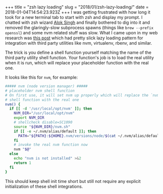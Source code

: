 +++
title = "zsh lazy loading"
slug = "2018/01/zsh-lazy-loading/"
date = 2018-01-04T14:54:23.923Z
+++
I was getting frustrated with how long it took for a new terminal tab to start with zsh and display my prompt. I chatted with zsh wizard [Alok Singh](https://alok.github.io/) and finally bothered to dig into it and removed the glaringly-slow subprocess spawns (things like `brew --prefix openssl`) and some nvm related stuff was slow. What I came upon in my web research was [this post](https://kev.inburke.com/kevin/profiling-zsh-startup-time/) which had pretty slick lazy loading pattern for integration with third party utilities like nvm, virtualenv, rbenv, and similar.

The trick is you define a shell function yourself matching the name of the third party utility shell function. Your function's job is to load the real utility when it is run, which will replace your placeholder function with the real one.

It looks like this for `nvm`, for example:

```sh
##### nvm (node version manager) #####
# placeholder nvm shell function
# On first use, it will set nvm up properly which will replace the `nvm`
# shell function with the real one
nvm() {
  if [[ -d '/usr/local/opt/nvm' ]]; then
    NVM_DIR="/usr/local/opt/nvm"
    export NVM_DIR
    # shellcheck disable=SC1090
    source "${NVM_DIR}/nvm.sh"
    if [[ -e ~/.nvm/alias/default ]]; then
      PATH="${PATH}:${HOME}.nvm/versions/node/$(cat ~/.nvm/alias/default)/bin"
    fi
    # invoke the real nvm function now
    nvm "$@"
  else
    echo "nvm is not installed" >&2
    return 1
  fi
}
```

This should keep shell init time short but still not require any explicit initialization of these shell integrations.
